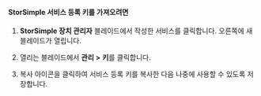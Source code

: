 #### <a name="to-get-the-storsimple-service-registration-key"></a>StorSimple 서비스 등록 키를 가져오려면

1.  **StorSimple 장치 관리자** 블레이드에서 작성한 서비스를 클릭합니다. 오른쪽에 새 블레이드가 열립니다.

2.  열리는 블레이드에서 **관리 &gt;** **키**를 클릭합니다.

3.  복사 아이콘을 클릭하여 서비스 등록 키를 복사한 다음 나중에 사용할 수 있도록 저장합니다.

<!--HONumber=Nov16_HO4-->


